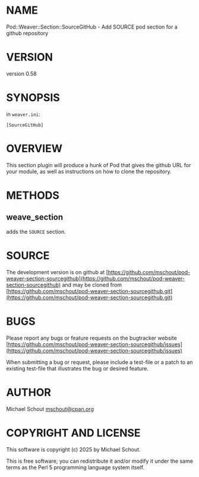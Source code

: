 # NAME

Pod::Weaver::Section::SourceGitHub - Add SOURCE pod section for a github repository

# VERSION

version 0.58

# SYNOPSIS

in `weaver.ini`:

    [SourceGitHub]

# OVERVIEW

This section plugin will produce a hunk of Pod that gives the github URL for
your module, as well as instructions on how to clone the repository.

# METHODS

## weave\_section

adds the `SOURCE` section.

# SOURCE

The development version is on github at [https://github.com/mschout/pod-weaver-section-sourcegithub](https://github.com/mschout/pod-weaver-section-sourcegithub)
and may be cloned from [https://github.com/mschout/pod-weaver-section-sourcegithub.git](https://github.com/mschout/pod-weaver-section-sourcegithub.git)

# BUGS

Please report any bugs or feature requests on the bugtracker website
[https://github.com/mschout/pod-weaver-section-sourcegithub/issues](https://github.com/mschout/pod-weaver-section-sourcegithub/issues)

When submitting a bug or request, please include a test-file or a
patch to an existing test-file that illustrates the bug or desired
feature.

# AUTHOR

Michael Schout <mschout@cpan.org>

# COPYRIGHT AND LICENSE

This software is copyright (c) 2025 by Michael Schout.

This is free software; you can redistribute it and/or modify it under
the same terms as the Perl 5 programming language system itself.
